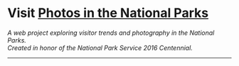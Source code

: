 # Visit [Photos in the National Parks](http://photosinthenationalparks.com)  
*A web project exploring visitor trends and photography in the National Parks.*  
*Created in honor of the National Park Service 2016 Centennial.*

* * * 

